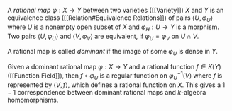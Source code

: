 A *rational map* $\varphi: X\rightarrow Y$ between two varieties ([[Variety]]) $X$ and $Y$ is an equivalence class ([[Relation#Equivalence Relations]]) of pairs $\langle U,\varphi_U\rangle$ where $U$ is a nonempty open subset of $X$ and $\varphi_H : U\rightarrow Y$ is a morphism.
Two pairs $\langle U,\varphi_U\rangle$ and $\langle V,\varphi_V\rangle$ are equivalent, if $\varphi_U = \varphi_V$ on $U\cap V$.

A rational map is called *dominant* if the image of some $\varphi_U$ is dense in $Y$.

Given a dominant rational map $\varphi : X \rightarrow Y$ and a rational function $f\in K(Y)$ ([[Function Field]]), then $f\circ \varphi_U$ is a regular function on $\varphi_U^{-1}(V)$ where  $f$ is represented by $\langle V,f\rangle$, which defines a rational function on $X$.
This gives a $1-1$ correspondence between dominant rational maps and $k$-algebra homomorphisms.
